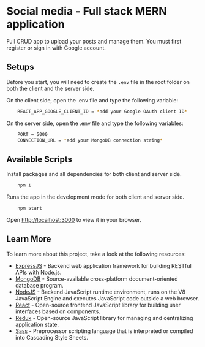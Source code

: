 # Social media - Full stack MERN application

Full CRUD app to upload your posts and manage them. You must first register or sign in with Google account.

## Setups

Before you start, you will need to create the <code>.env</code> file in the root folder on both the client and the server side.

On the client side, open the .env file and type the following variable:

```bash
    REACT_APP_GOOGLE_CLIENT_ID = *add your Google OAuth client ID*
```

On the server side, open the .env file and type the following variables:

```bash
    PORT = 5000
    CONNECTION_URL = *add your MongoDB connection string*
```

## Available Scripts

Install packages and all dependencies for both client and server side.

```bash
    npm i
```

Runs the app in the development mode for both client and server side.

```bash
    npm start
```

Open [http://localhost:3000](http://localhost:3000) to view it in your browser.

## Learn More

To learn more about this project, take a look at the following resources:

- [ExpressJS](https://expressjs.com/) - Backend web application framework for building RESTful APIs with Node.js.
- [MongoDB](https://www.mongodb.com/) - Source-available cross-platform document-oriented database program.
- [NodeJS](https://nodejs.org/en/) - Backend JavaScript runtime environment, runs on the V8 JavaScript Engine and executes JavaScript code outside a web browser.
- [React](https://reactjs.org/) - Open-source frontend JavaScript library for building user interfaces based on components.
- [Redux](https://redux.js.org/) - Open-source JavaScript library for managing and centralizing application state.
- [Sass](https://sass-lang.com/) - Preprocessor scripting language that is interpreted or compiled into Cascading Style Sheets.
  
